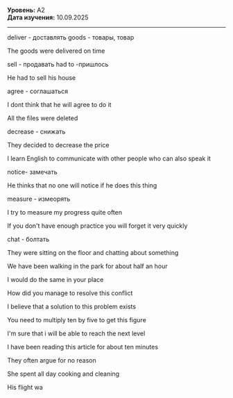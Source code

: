 **Уровень:** A2  
**Дата изучения:** 10.09.2025  

---
deliver - доставлять
goods - товары, товар

The goods were delivered on time

sell - продавать
had to -пришлось

He had to sell his house

agree - соглашаться

I dont think that he will agree to do it

All the files were deleted

decrease - снижать

They decided to decrease the price

I learn English to communicate with other people who can also speak it

notice- замечать

He thinks that no one will notice if he does this thing

measure - измеорять

I try to measure my progress quite often

If you don't have enough  practice you will forget it very quickly

chat - болтать


They were sitting on the floor and chatting about something

We have been walking in the park for about half an hour

I would do the same in your place

How did you manage to resolve this conflict 

I believe that a solution to this problem exists

You need to multiply ten by five to get this figure

I'm sure that i will be able to reach the next level

I have been reading this article for about ten minutes

They often argue for no reason



She  spent all day cooking and cleaning

His flight wa





